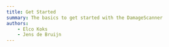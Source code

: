 ```yaml
---
title: Get Started
summary: The basics to get started with the DamageScanner
authors:
    - Elco Koks
    - Jens de Bruijn
---
```





